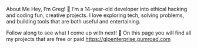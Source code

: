 About Me
Hey, I’m Greg! 👋
I’m a 14-year-old developer into ethical hacking and coding fun, creative projects. I love exploring tech, solving problems, and building tools that are both useful and entertaining.

Follow along to see what I come up with next! 🚀
On this page you will find all my projects that are free or paid https://glpenterprise.gumroad.com
